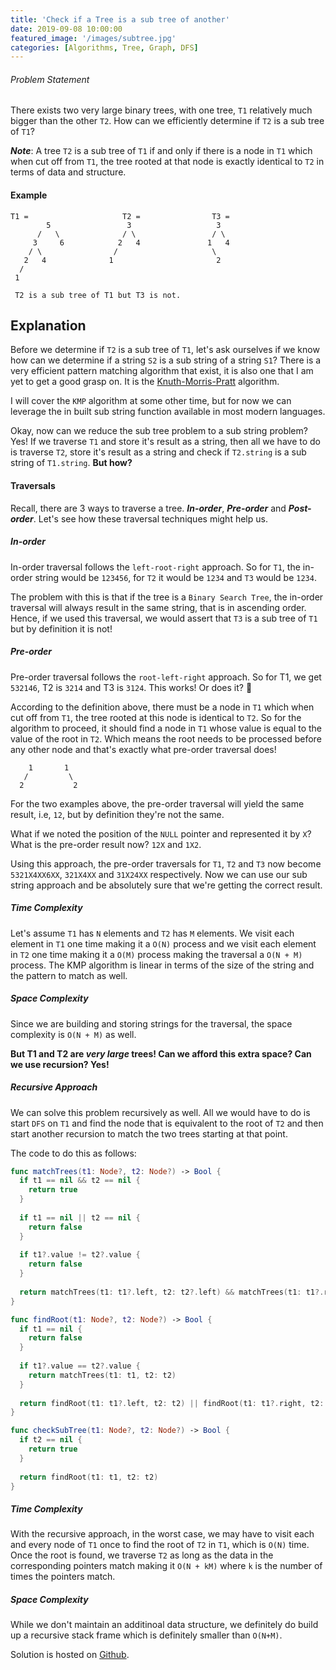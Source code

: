 ```yaml
---
title: 'Check if a Tree is a sub tree of another'
date: 2019-09-08 10:00:00
featured_image: '/images/subtree.jpg'
categories: [Algorithms, Tree, Graph, DFS]
---
```


###### Problem Statement
There exists two very large binary trees, with one tree, `T1` relatively much bigger than the other `T2`. How can we efficiently determine if `T2` is a sub tree of `T1`?

***Note***: A tree `T2` is a sub tree of `T1` if and only if there is a node in `T1` which when cut off from `T1`, the tree rooted at that node is exactly identical to `T2` in terms of data and structure.

#### Example
```
T1 =                     T2 =                T3 = 
        5                 3                   3 
      /   \              / \                 / \
     3     6            2   4               1   4
    / \                /                     \  
   2   4              1                       2
  /
 1

 T2 is a sub tree of T1 but T3 is not.
```

## Explanation

Before we determine if `T2` is a sub tree of `T1`, let's ask ourselves if we know how can we determine if a string `S2` is a sub string of a string `S1`? There is a very efficient pattern matching algorithm that exist, it is also one that I am yet to get a good grasp on. It is the [Knuth-Morris-Pratt](https://en.wikipedia.org/wiki/Knuth–Morris–Pratt_algorithm) algorithm. 

I will cover the `KMP` algorithm at some other time, but for now we can leverage the in built sub string function available in most modern languages.

Okay, now can we reduce the sub tree problem to a sub string problem? Yes! If we traverse `T1` and store it's result as a string, then all we have to do is traverse `T2`, store it's result as a string and check if `T2.string` is a sub string of `T1.string`. __But how?__

#### Traversals

Recall, there are 3 ways to traverse a tree. ***In-order***, ***Pre-order*** and ***Post-order***. Let's see how these traversal techniques might help us.

##### In-order

In-order traversal follows the `left-root-right` approach. So for `T1`, the in-order string would be `123456`, for `T2` it would be `1234` and `T3` would be `1234`.

The problem with this is that if the tree is a `Binary Search Tree`, the in-order traversal will always result in the same string, that is in ascending order. Hence, if we used this traversal, we would assert that `T3` is a sub tree of `T1` but by definition it is not!

##### Pre-order

Pre-order traversal follows the `root-left-right` approach. So for T1, we get `532146`, T2 is `3214` and T3 is `3124`. This works! Or does it? 🤔

According to the definition above, there must be a node in `T1` which when cut off from `T1`, the tree rooted at this node is identical to `T2`. So for the algorithm to proceed, it should find a node in `T1` whose value is equal to the value of the root in `T2`. Which means the root needs to be processed before any other node and that's exactly what pre-order traversal does!

```
    1       1
   /         \ 
  2           2
```
For the two examples above, the pre-order traversal will yield the same result, i.e, `12`, but by definition they're not the same.

What if we noted the position of the `NULL` pointer and represented it by `X`? What is the pre-order result now? `12X` and `1X2`.

Using this approach, the pre-order traversals for `T1`, `T2` and `T3` now become `5321X4XX6XX`, `321X4XX` and `31X24XX` respectively. Now we can use our sub string approach and be absolutely sure that we're getting the correct result. 

##### Time Complexity

Let's assume `T1` has `N` elements and `T2` has `M` elements. We visit each element in `T1` one time making it a `O(N)` process and we visit each element in `T2` one time making it a `O(M)` process making the traversal a `O(N + M)` process. The KMP algorithm is linear in terms of the size of the string and the pattern to match as well.

##### Space Complexity

Since we are building and storing strings for the traversal, the space complexity is `O(N + M)` as well.

__But T1 and T2 are ***very large*** trees! Can we afford this extra space? Can we use recursion? Yes!__

##### Recursive Approach

We can solve this problem recursively as well. All we would have to do is start `DFS` on `T1` and find the node that is equivalent to the root of `T2` and then start another recursion to match the two trees starting at that point.

The code to do this as follows:

```swift
func matchTrees(t1: Node?, t2: Node?) -> Bool {
  if t1 == nil && t2 == nil {
    return true
  }
  
  if t1 == nil || t2 == nil {
    return false
  }
  
  if t1?.value != t2?.value {
    return false
  }
  
  return matchTrees(t1: t1?.left, t2: t2?.left) && matchTrees(t1: t1?.right, t2: t2?.right)
}

func findRoot(t1: Node?, t2: Node?) -> Bool {
  if t1 == nil {
    return false
  }
  
  if t1?.value == t2?.value {
    return matchTrees(t1: t1, t2: t2)
  }
  
  return findRoot(t1: t1?.left, t2: t2) || findRoot(t1: t1?.right, t2: t2)
}

func checkSubTree(t1: Node?, t2: Node?) -> Bool {
  if t2 == nil {
    return true
  }
  
  return findRoot(t1: t1, t2: t2)
}
```

##### Time Complexity

With the recursive approach, in the worst case, we may have to visit each and every node of `T1` once to find the root of `T2` in `T1`, which is `O(N)` time. Once the root is found, we traverse `T2` as long as the data in the corresponding pointers match making it `O(N + kM)` where `k` is the number of times the pointers match.

##### Space Complexity

While we don't maintain an additinoal data structure, we definitely do build up a recursive stack frame which is definitely smaller than `O(N+M)`.

Solution is hosted on [Github](https://github.com/mohitathwani/SwiftCodingChallenges/blob/master/checkSubtree/CheckSubTree.playground/Contents.swift).
